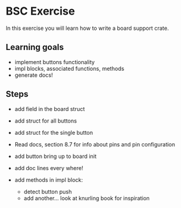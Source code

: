 # BSC Exercise

In this exercise you will learn how to write a board support crate. 



## Learning goals
* implement buttons functionality 
* impl blocks, associated functions, methods
* generate docs!


## Steps
* add field in the board struct
* add struct for all buttons
* add struct for the single button

* Read docs, section 8.7 for info about pins and pin configuration
* add button bring up to board init

* add doc lines every where!
* add methods in impl block:
  * detect button push
  * add another... look at knurling book for inspiration



